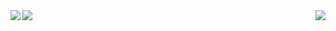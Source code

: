 <img align="left" src="https://github-readme-stats.vercel.app/api?username=naoya0117&&show_icons=true" />
<img align="right" src="https://github-readme-stats.vercel.app/api/top-langs/?username=naoya0117&hide=Vim%20Script&langs_count=10&layout=compact" />
<img src="https://github-profile-trophy.vercel.app/?username=naoya0117&column=7" />

